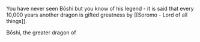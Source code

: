 You have never seen Bōshi but you know of his legend - it is said that every 10,000 years another dragon is gifted greatness by [[Soromo - Lord of all things]].

Bōshi, the greater dragon of 